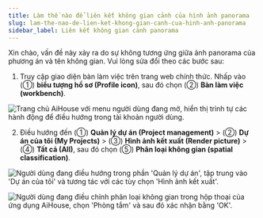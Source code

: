 ```yaml
---
title: Làm thế nào để liên kết không gian cảnh của hình ảnh panorama
slug: lam-the-nao-de-lien-ket-khong-gian-canh-cua-hinh-anh-panorama
sidebar_label: Liên kết không gian cảnh panorama
---
```


Xin chào, vấn đề này xảy ra do sự không tương ứng giữa ảnh panorama của phương án và tên không gian. Vui lòng sửa đổi theo các bước sau:

1. Truy cập giao diện bàn làm việc trên trang web chính thức. Nhấp vào (①) **biểu tượng hồ sơ (Profile icon)**, sau đó chọn (②) **Bàn làm việc (workbench)**.

![Trang chủ AiHouse với menu người dùng đang mở, hiển thị trình tự các hành động để điều hướng trong tài khoản người dùng.](https://storage.googleapis.com/jegavn_kb/images/14855aa5-164a-409f-ab53-b0bdd606cf72.png)

2. Điều hướng đến (①) **Quản lý dự án (Project management)** > (②) **Dự án của tôi (My Projects)** > (③) **Hình ảnh kết xuất (Render picture)** > (④) **Tất cả (All)**, sau đó chọn (⑤) **Phân loại không gian (spatial classification)**.

![Người dùng đang điều hướng trong phần 'Quản lý dự án', tập trung vào 'Dự án của tôi' và tương tác với các tùy chọn 'Hình ảnh kết xuất'.](https://storage.googleapis.com/jegavn_kb/images/60fd25c2-ef51-4204-a80a-29270983c55b.png)

![Người dùng đang điều chỉnh phân loại không gian trong hộp thoại của ứng dụng AiHouse, chọn 'Phòng tắm' và sau đó xác nhận bằng 'OK'.](https://storage.googleapis.com/jegavn_kb/images/3f4addf5-e303-4046-bdc9-167d479e62c1.png)
